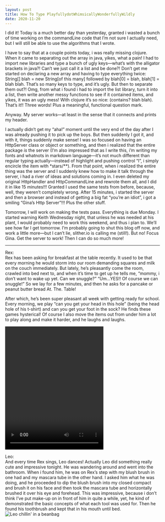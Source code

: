 ```yaml
---
layout: post
title: How To Type PlayfullydotWhimsicallyWonderfullyWildly
date: 2020-11-20
---
```


I did it!  Today is a much better day than yesterday, granted i wasted a bunch of time working on the commandLine code that I’m not sure I actually need, but I will still be able to use the algorithms that I wrote.

I have to say that at a couple points today, i was really missing clojure.  When it came to separating out the array in java, yikes, what a pain!  I had to import new libraries and type a bunch of ugly keys—what’s with the alligator brackets in java?!  Can’t we just call it a list and be done?!  Don’t get me started on declaring a new array and having to type everything twice: String[] blah = new String[of this many] followed by blah[0] = blah, blah[1] = blah blah.  That’s so many keys to type, and it’s ugly.  But then to separate them out?!  Omg, from what i found i had to import the list library, turn it into a list, then write another messy functions to see if it contained items, and yikes, it was an ugly mess!  With clojure it’s so nice:  (contains? blah blah).  That’s it!!  Three words!  Plus a meaningful, functional question mark.  

Anyway. My server works—at least in the sense that it connects and prints my header.

I actually didn’t get my “aha!” moment until the very end of the day after I was already pushing it to pick up the boys.  But then suddenly I got it, and with it, things suddenly make sense!  I was so focused on having an HttpServer class or object or something, and then i realized that the entire package *is* the server (I’m also impressed that as I write this, i’m writing my fonts and whatnots in markdown language—it’s not much different than regular typing actually—instead of highlight and pushing control “I”, i simply encircle the item with *stars/**).  From that point, when i realized the entire thing was the server and I suddenly knew how to make it talk through the server, i had a river of ideas and solutions coming in. I even deleted my original HttpHandler and HttpCommandLine and rewrote them all, and I did it in like 15 minutes!!!  Granted I used the same tests from before, because, well, they weren’t completely wrong.  After 15 minutes, i started the server and then a browser and instead of getting a big fat “you’re an idiot”, i got a smiling “Gina’s Http Server”!!!  Plus the other stuff.  

Tomorrow, I will work on making the tests pass.  Everything is due Monday.  I started warning Keith Wednesday night, that unless he was needed at his plant, I would probably need to work this weekend, and thus i plan to.  We’ll see how far I get tomorrow.  I’m probably going to shut this blog off now, and work a little more—but I can’t lie, slither.io is calling me (still!).  But no!  Focus Gina.  Get the server to work!  Then I can do so much more!

***
Rex:  
Rex has been asking for breakfast at the table recently.  It used to be that every morning he would storm into our room demanding squares and milk on the couch immediately.  But lately, he’s pleasantly come the room, crawled into bed next to, and when it’s time to get up he tells me, “mommy, i don’t want to wake up yet.  Can we snuggle?”  “Um...YES!!  Of course we can snuggle!”  So we lay for a few minutes, and then he asks for a pancake or peanut butter bread At. The. Table!

After which, he’s been super pleasant all week with getting ready for school.  Every morning, we play “can you get your head in this hole” (being the head hole of his t-shirt) and can you get your foot in the sock?  He finds these games hysterical! Of course I also move the items out from under him a lot to play along and make it harder, and he laughs and laughs.  

<video src="https://maniginam.github.io/blog/pics&vids/oldMcDonald.mov" width="320" height="400" controls></video>


Leo:  
And every time Rex sings, Leo dances!  Actually Leo did something really cute and impressive tonight.  He was wandering around and went into the bathroom.  When i found him, he was on Rex’s step with my blush brush in one had and my mascara tube in the other hand.  I asked him what he was doing, and he proceeded to dip the blush brush into my closed compact and brush it on his face and then took the mascara tube and horizontally brushed it over his eye and forehead.  This was impressive, because i don’t think I’ve put make-up on in front of him in quite a while, yet, he kind of demonstrated the basic concepts of what each tool was used for.  Then he found his toothbrush and kept that in his mouth until bed.
![Leo chillin' in a beanbag](http://maniginam.github.io/blog/pics&vids/LeoBeanBag.jpeg#thumbnail)

